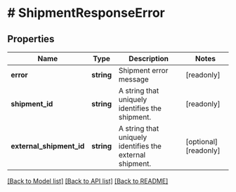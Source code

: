 # # ShipmentResponseError

## Properties

Name | Type | Description | Notes
------------ | ------------- | ------------- | -------------
**error** | **string** | Shipment error message | [readonly]
**shipment_id** | **string** | A string that uniquely identifies the shipment. | [readonly]
**external_shipment_id** | **string** | A string that uniquely identifies the external shipment. | [optional] [readonly]

[[Back to Model list]](../../README.md#models) [[Back to API list]](../../README.md#endpoints) [[Back to README]](../../README.md)
